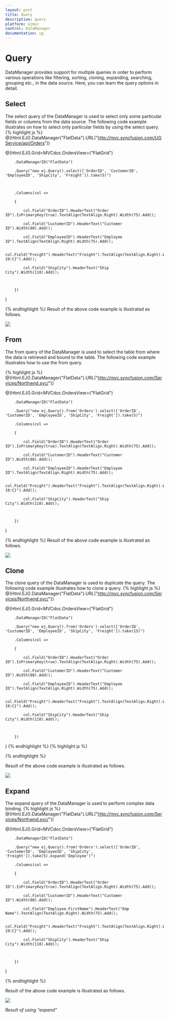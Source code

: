```yaml
---
layout: post
title: Query
description: query
platform: ejmvc
control: DataManager
documentation: ug
---
```


# Query

DataManager provides support for multiple queries in order to perform various operations like filtering, sorting, cloning, expanding, searching, grouping etc., in the data source. Here, you can learn the query options in detail.

## Select

The select query of the DataManager is used to select only some particular fields or columns from the data source. The following code example illustrates on how to select only particular fields by using the select query.
{% highlight js %}
@(Html.EJ().DataManager("FlatData").URL("http://mvc.syncfusion.com/UGService/api/Orders"))



@(Html.EJ().Grid<MVCdoc.OrdersView>("FlatGrid")

        .DataManagerID("FlatData")

        .Query("new ej.Query().select(['OrderID', 'CustomerID', 'EmployeeID', 'ShipCity', 'Freight']).take(5)")



        .Columns(col =>

        {

            col.Field("OrderID").HeaderText("Order ID").IsPrimaryKey(true).TextAlign(TextAlign.Right).Width(75).Add();

            col.Field("CustomerID").HeaderText("Customer ID").Width(80).Add();

            col.Field("EmployeeID").HeaderText("Employee ID").TextAlign(TextAlign.Right).Width(75).Add();

            col.Field("Freight").HeaderText("Freight").TextAlign(TextAlign.Right).Width(75).Format("{0:C}").Add();

            col.Field("ShipCity").HeaderText("Ship City").Width(110).Add();



        })

)




{% endhighlight %}
Result of the above code example is illustrated as follows.

![](Query_images/Query_img1.png)



## From

The from query of the DataManager is used to select the table from where the data is retrieved and bound to the table. The following code example illustrates how to use the from query.


{% highlight js %}
@(Html.EJ().DataManager("FlatData").URL("http://mvc.syncfusion.com/Services/Northwnd.svc/"))



@(Html.EJ().Grid<MVCdoc.OrdersView>("FlatGrid")

        .DataManagerID("FlatData")

        .Query("new ej.Query().from('Orders').select(['OrderID', 'CustomerID', 'EmployeeID', 'ShipCity', 'Freight']).take(5)")

        .Columns(col =>

        {

            col.Field("OrderID").HeaderText("Order ID").IsPrimaryKey(true).TextAlign(TextAlign.Right).Width(75).Add();

            col.Field("CustomerID").HeaderText("Customer ID").Width(80).Add();

            col.Field("EmployeeID").HeaderText("Employee ID").TextAlign(TextAlign.Right).Width(75).Add();

            col.Field("Freight").HeaderText("Freight").TextAlign(TextAlign.Right).Width(75).Format("{0:C}").Add();

            col.Field("ShipCity").HeaderText("Ship City").Width(110).Add();



        })

)


{% endhighlight  %}
Result of the above code example is illustrated as follows.

![](Query_images/Query_img2.png)



## Clone

The clone query of the DataManager is used to duplicate the query. The following code example illustrates how to clone a query.
{% highlight js %}
@(Html.EJ().DataManager("FlatData").URL("http://mvc.syncfusion.com/Services/Northwnd.svc/"))



@(Html.EJ().Grid<MVCdoc.OrdersView>("FlatGrid")

        .DataManagerID("FlatData")

        .Query("new ej.Query().from('Orders').select(['OrderID', 'CustomerID', 'EmployeeID', 'ShipCity', 'Freight']).take(15)")

        .Columns(col =>

        {

            col.Field("OrderID").HeaderText("Order ID").IsPrimaryKey(true).TextAlign(TextAlign.Right).Width(75).Add();

            col.Field("CustomerID").HeaderText("Customer ID").Width(80).Add();

            col.Field("EmployeeID").HeaderText("Employee ID").TextAlign(TextAlign.Right).Width(75).Add();

            col.Field("Freight").HeaderText("Freight").TextAlign(TextAlign.Right).Width(75).Format("{0:C}").Add();

            col.Field("ShipCity").HeaderText("Ship City").Width(110).Add();



        })

)
{% endhighlight  %}
{% highlight js %}
<script type="text/javascript" class="jsScript">

        var flag = true;

        function OnComplete() {

            if (flag) {

                flag = flase;

                var query = ej.Query().select(['OrderID', 'CustomerID', 'EmployeeID', 'ShipCity', 'Freight']).take(5)

                var query1 = query.clone();

                var proxy = $("#MainContent_OrdersGrid").ejGrid("instance");

                var dm = window.FlatData.executeQuery(query1).done(function (e1) {

                    proxy.dataSource(e1.result);

                })

            }

        }

</script>

{% endhighlight  %}

Result of the above code example is illustrated as follows.

![](Query_images/Query_img3.png)



## Expand

The expand query of the DataManager is used to perform complex data binding.
{% highlight js %}
@(Html.EJ().DataManager("FlatData").URL("http://mvc.syncfusion.com/Services/Northwnd.svc/"))



@(Html.EJ().Grid<MVCdoc.OrdersView>("FlatGrid")

        .DataManagerID("FlatData")

        .Query("new ej.Query().from('Orders').select(['OrderID', 'CustomerID', 'EmployeeID', 'ShipCity', 'Freight']).take(5).expand('Employee')")

        .Columns(col =>

        {

            col.Field("OrderID").HeaderText("Order ID").IsPrimaryKey(true).TextAlign(TextAlign.Right).Width(75).Add();

            col.Field("CustomerID").HeaderText("Customer ID").Width(80).Add();

            col.Field("Employee.FirstName").HeaderText("Emp Name").TextAlign(TextAlign.Right).Width(75).Add();

            col.Field("Freight").HeaderText("Freight").TextAlign(TextAlign.Right).Width(75).Format("{0:C}").Add();

            col.Field("ShipCity").HeaderText("Ship City").Width(110).Add();



        })

)

{% endhighlight  %}

Result of the above code example is illustrated as follows.

![](Query_images/Query_img4.png)





_Result of using “expand”_

